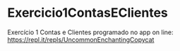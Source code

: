 # Exercicio1ContasEClientes
Exercício 1 Contas e Clientes programado no app on line: https://repl.it/repls/UncommonEnchantingCopycat
